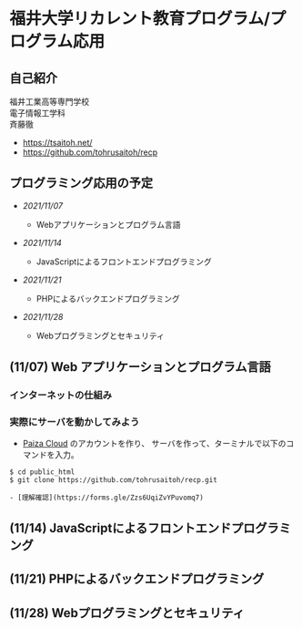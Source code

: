 # 福井大学リカレント教育プログラム/プログラム応用

## 自己紹介
福井工業高等専門学校  
電子情報工学科  
斉藤徹  
- https://tsaitoh.net/
- https://github.com/tohrusaitoh/recp

## プログラミング応用の予定
- *2021/11/07*
	- Webアプリケーションとプログラム言語


- *2021/11/14*
	- JavaScriptによるフロントエンドプログラミング

- *2021/11/21*
	- PHPによるバックエンドプログラミング
	
- *2021/11/28*
	- Webプログラミングとセキュリティ

## (11/07) Web アプリケーションとプログラム言語

### インターネットの仕組み

### 実際にサーバを動かしてみよう

- [Paiza Cloud](https://paiza.cloud/ja/) のアカウントを作り、
サーバを作って、ターミナルで以下のコマンドを入力。
~~~
$ cd public_html
$ git clone https://github.com/tohrusaitoh/recp.git
~~~

	- [理解確認](https://forms.gle/Zzs6UqiZvYPuvomq7)

## (11/14) JavaScriptによるフロントエンドプログラミング

## (11/21) PHPによるバックエンドプログラミング

## (11/28) Webプログラミングとセキュリティ
